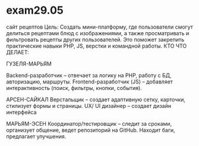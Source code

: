 # exam29.05
сайт рецептов
   Цель:
Создать мини-платформу, где пользователи смогут делиться рецептами блюд с изображениями, а также просматривать и фильтровать рецепты других пользователей. Это поможет закрепить практические навыки PHP, JS, верстки и командной работы.
КТО ЧТО ДЕЛАЕТ:

ГУЗЕЛЯ-МАРЬЯМ

Backend-разработчик – отвечает за логику на PHP, работу с БД, авторизацию, маршруты.
Frontend-разработчик (JS) – добавляет интерактивность (поиск, фильтры, кнопки, события).

АРСЕН-САЙКАЛ
Верстальщик – создает адаптивную сетку, карточки, стилизует формы и страницы.
UX/ UI дизайнер – создает дизайн интерфейса

МАРЬЯМ-ЭСЕН
Координатор/тестировщик – следит за сроками, организует общение, ведет репозиторий на GitHub. Находит баги, предлагает улучшения.
